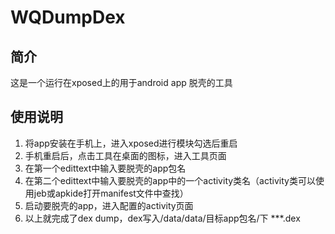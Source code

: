 # WQDumpDex
## 简介
这是一个运行在xposed上的用于android app 脱壳的工具
## 使用说明
1. 将app安装在手机上，进入xposed进行模块勾选后重启
2. 手机重启后，点击工具在桌面的图标，进入工具页面
3. 在第一个edittext中输入要脱壳的app包名
4. 在第二个edittext中输入要脱壳的app中的一个activity类名（activity类可以使用jeb或apkide打开manifest文件中查找）
5. 启动要脱壳的app，进入配置的activity页面
6. 以上就完成了dex dump，dex写入/data/data/目标app包名/下 ***.dex
